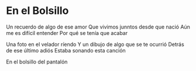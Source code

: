 # En el Bolsillo

Un recuerdo de algo de ese amor
Que vivimos junntos desde que nació
Aún me es difícil entender
Por qué se tenía que acabar

Una foto en el velador ríendo
Y un dibujo de algo que se te ocurrió
Detrás de ese último adiós
Estaba sonando esta canción

En el bolsillo del pantalón
